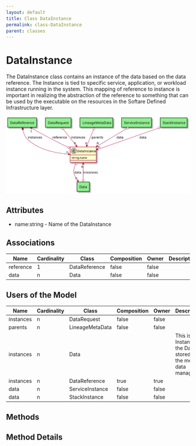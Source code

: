 ```yaml
---
layout: default
title: Class DataInstance
permalink: class-DataInstance
parent: classes
---
```


# DataInstance

The DataInstance class contains an instance of the data based on the data reference. The Instance is tied to specific service, application, or workload instance running in the system. This mapping of reference to instance is important in realizing the abstraction of the reference to something that can be used by the executable on the resources in the Softare Defined Infrastructure layer.

![Logical Diagram](./logical.svg)

## Attributes

* name:string - Name of the DataInstance


## Associations

| Name | Cardinality | Class | Composition | Owner | Description |
| --- | --- | --- | --- | --- | --- |
| reference | 1 | DataReference | false | false |  |
| data | n | Data | false | false |  |


## Users of the Model

| Name | Cardinality | Class | Composition | Owner | Description |
| --- | --- | --- | --- | --- | --- |
| instances | n | DataRequest | false | false |  |
| parents | n | LineageMetaData | false | false |  |
| instances | n | Data |  |  | This is the Instance of the Data stored in the meta-data manager |
| instances | n | DataReference | true | true |  |
| data | n | ServiceInstance | false | false |  |
| data | n | StackInstance | false | false |  |





## Methods


<h2>Method Details</h2>
    

